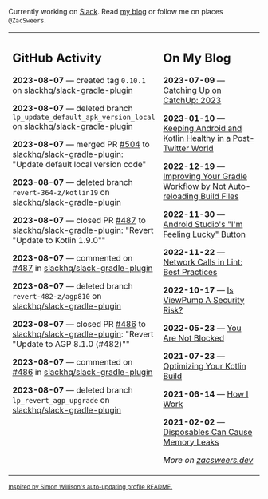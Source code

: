Currently working on [Slack](https://slack.com/). Read [my blog](https://zacsweers.dev/) or follow me on places `@ZacSweers`.

<table><tr><td valign="top" width="60%">

## GitHub Activity
<!-- githubActivity starts -->
**2023-08-07** — created tag `0.10.1` on [slackhq/slack-gradle-plugin](https://github.com/slackhq/slack-gradle-plugin)

**2023-08-07** — deleted branch `lp_update_default_apk_version_local` on [slackhq/slack-gradle-plugin](https://github.com/slackhq/slack-gradle-plugin)

**2023-08-07** — merged PR [#504](https://github.com/slackhq/slack-gradle-plugin/pull/504) to [slackhq/slack-gradle-plugin](https://github.com/slackhq/slack-gradle-plugin): "Update default local version code"

**2023-08-07** — deleted branch `revert-364-z/kotlin19` on [slackhq/slack-gradle-plugin](https://github.com/slackhq/slack-gradle-plugin)

**2023-08-07** — closed PR [#487](https://github.com/slackhq/slack-gradle-plugin/pull/487) to [slackhq/slack-gradle-plugin](https://github.com/slackhq/slack-gradle-plugin): "Revert "Update to Kotlin 1.9.0""

**2023-08-07** — commented on [#487](https://github.com/slackhq/slack-gradle-plugin/pull/487#issuecomment-1668838233) in [slackhq/slack-gradle-plugin](https://github.com/slackhq/slack-gradle-plugin)

**2023-08-07** — deleted branch `revert-482-z/agp810` on [slackhq/slack-gradle-plugin](https://github.com/slackhq/slack-gradle-plugin)

**2023-08-07** — closed PR [#486](https://github.com/slackhq/slack-gradle-plugin/pull/486) to [slackhq/slack-gradle-plugin](https://github.com/slackhq/slack-gradle-plugin): "Revert "Update to AGP 8.1.0 (#482)""

**2023-08-07** — commented on [#486](https://github.com/slackhq/slack-gradle-plugin/pull/486#issuecomment-1668838168) in [slackhq/slack-gradle-plugin](https://github.com/slackhq/slack-gradle-plugin)

**2023-08-07** — deleted branch `lp_revert_agp_upgrade` on [slackhq/slack-gradle-plugin](https://github.com/slackhq/slack-gradle-plugin)
<!-- githubActivity ends -->
</td><td valign="top" width="40%">

## On My Blog
<!-- blog starts -->
**2023-07-09** — [Catching Up on CatchUp: 2023](https://www.zacsweers.dev/catching-up-on-catchup-2023/)

**2023-01-10** — [Keeping Android and Kotlin Healthy in a Post-Twitter World](https://www.zacsweers.dev/keeping-android-healthy/)

**2022-12-19** — [Improving Your Gradle Workflow by Not Auto-reloading Build Files](https://www.zacsweers.dev/improving-your-workflow-by-not-auto-reloading-build-files/)

**2022-11-30** — [Android Studio's "I'm Feeling Lucky" Button](https://www.zacsweers.dev/android-studios-im-feeling-lucky-button/)

**2022-11-22** — [Network Calls in Lint: Best Practices](https://www.zacsweers.dev/network-calls-in-lint-best-practices/)

**2022-10-17** — [Is ViewPump A Security Risk?](https://www.zacsweers.dev/is-viewpump-a-security-risk/)

**2022-05-23** — [You Are Not Blocked](https://www.zacsweers.dev/you-are-not-blocked/)

**2021-07-23** — [Optimizing Your Kotlin Build](https://www.zacsweers.dev/optimizing-your-kotlin-build/)

**2021-06-14** — [How I Work](https://www.zacsweers.dev/how-i-work/)

**2021-02-02** — [Disposables Can Cause Memory Leaks](https://www.zacsweers.dev/disposables-can-cause-memory-leaks/)
<!-- blog ends -->
_More on [zacsweers.dev](https://zacsweers.dev/)_
</td></tr></table>

<sub><a href="https://simonwillison.net/2020/Jul/10/self-updating-profile-readme/">Inspired by Simon Willison's auto-updating profile README.</a></sub>